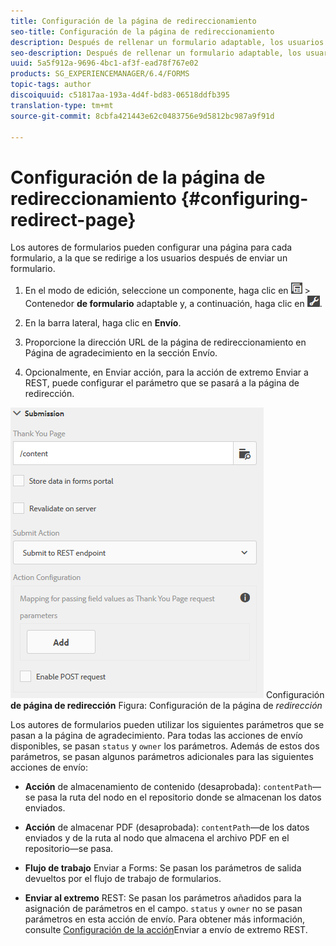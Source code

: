 ```yaml
---
title: Configuración de la página de redireccionamiento
seo-title: Configuración de la página de redireccionamiento
description: Después de rellenar un formulario adaptable, los usuarios pueden ser redirigidos a una página web que los autores de formularios pueden configurar al crear el formulario.
seo-description: Después de rellenar un formulario adaptable, los usuarios pueden ser redirigidos a una página web que los autores de formularios pueden configurar al crear el formulario.
uuid: 5a5f912a-9696-4bc1-af3f-ead78f767e02
products: SG_EXPERIENCEMANAGER/6.4/FORMS
topic-tags: author
discoiquuid: c51817aa-193a-4d4f-bd83-06518ddfb395
translation-type: tm+mt
source-git-commit: 8cbfa421443e62c0483756e9d5812bc987a9f91d

---
```



# Configuración de la página de redireccionamiento {#configuring-redirect-page}

Los autores de formularios pueden configurar una página para cada formulario, a la que se redirige a los usuarios después de enviar un formulario.

1. En el modo de edición, seleccione un componente, haga clic en ![campo](assets/field-level.png) > Contenedor **de formulario** adaptable y, a continuación, haga clic en ![cmppr](assets/cmppr.png).

1. En la barra lateral, haga clic en **Envío**.

1. Proporcione la dirección URL de la página de redireccionamiento en Página de agradecimiento en la sección Envío.
1. Opcionalmente, en Enviar acción, para la acción de extremo Enviar a REST, puede configurar el parámetro que se pasará a la página de redirección.

![](assets/thank-you-setting-1.png) Configuración **de página de redirección** Figura: Configuración de la página de *redirección*

Los autores de formularios pueden utilizar los siguientes parámetros que se pasan a la página de agradecimiento. Para todas las acciones de envío disponibles, se pasan `status` y `owner` los parámetros. Además de estos dos parámetros, se pasan algunos parámetros adicionales para las siguientes acciones de envío:

* **Acción** de almacenamiento de contenido (desaprobada): `contentPath`—se pasa la ruta del nodo en el repositorio donde se almacenan los datos enviados.

* **Acción** de almacenar PDF (desaprobada): `contentPath`—de los datos enviados y de la ruta al nodo que almacena el archivo PDF en el repositorio—se pasa.

* **Flujo de trabajo** Enviar a Forms: Se pasan los parámetros de salida devueltos por el flujo de trabajo de formularios.

* **Enviar al extremo** REST: Se pasan los parámetros añadidos para la asignación de parámetros en el campo. `status` y `owner` no se pasan parámetros en esta acción de envío. Para obtener más información, consulte [Configuración de la acción](/help/forms/using/configuring-submit-actions.md)Enviar a envío de extremo REST.

